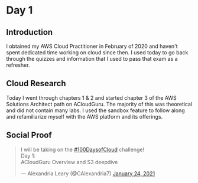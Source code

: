 
# Day 1

## Introduction

I obtained my AWS Cloud Practitioner in February of 2020 and haven't spent dedicated time working on cloud since then. I used today to go back through the quizzes and information that I used to pass that exam as a refresher.

## Cloud Research

Today I went through chapters 1 & 2 and started chapter 3 of the AWS Solutions Architect path on ACloudGuru. The majority of this was theoretical and did not contain many labs. I used the sandbox feature to follow along and refamiliarize myself with the AWS platform and its offerings.

## Social Proof
<blockquote class="twitter-tweet"><p lang="en" dir="ltr">I will be taking on the <a href="https://twitter.com/hashtag/100DaysofCloud?src=hash&amp;ref_src=twsrc%5Etfw">#100DaysofCloud</a> challenge!<br>Day 1:<br>ACloudGuru Overview and S3 deepdive</p>&mdash; Alexandria Leary (@CAlexandria7) <a href="https://twitter.com/CAlexandria7/status/1353406218899886080?ref_src=twsrc%5Etfw">January 24, 2021</a></blockquote>
